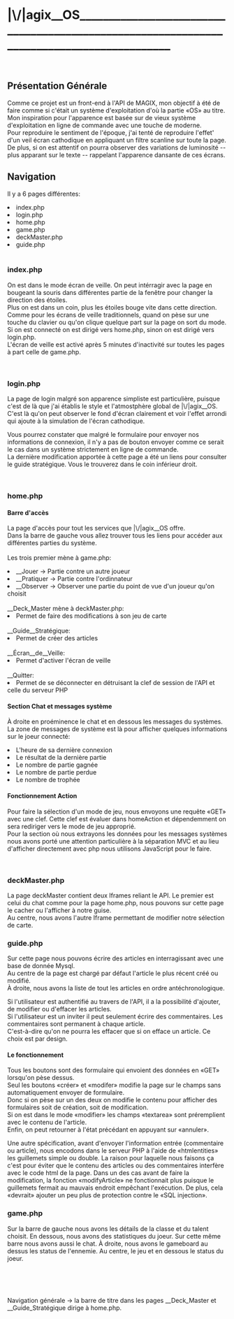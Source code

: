 <h1>|\/|agix__OS__________________________________________________________________________________________</h1>
<br>

<h2>Présentation Générale</h2>
<p>
    Comme ce projet est un front-end à l'API de MAGIX, mon objectif à été de faire comme si c'était un système d'exploitation d'où la partie «OS» au titre. <br>
    Mon inspiration pour l'apparence est basée sur de vieux système d'exploitation en ligne de commande avec une touche de moderne. <br>
    Pour reproduire le sentiment de l'époque, j'ai tenté de reproduire l'effet' d'un veil écran cathodique en appliquant un filtre scanline sur toute la page.<br>
    De plus, si on est attentif on pourra observer des variations de luminosité -- plus apparant sur le texte -- rappelant l'apparence dansante de ces écrans.
</p>
<h2>Navigation</h2>
<p>Il y a 6 pages différentes:</p>
<li>index.php</li>
<li>login.php</li>
<li>home.php</li>
<li>game.php</li>
<li>deckMaster.php</li>
<li>guide.php</li>
<br>
<h3>index.php</h3>
<p>
    On est dans le mode écran de veille. On peut intérragir avec la page en bougeant la souris dans différentes partie de la fenêtre pour changer la direction des étoiles.<br>
    Plus on est dans un coin, plus les étoiles bouge vite dans cette direction. <br>
    Comme pour les écrans de veille traditionnels, quand on pèse sur une touche du clavier ou qu'on clique quelque part sur la page on sort du mode.<br>
    Si on est connecté on est dirigé vers home.php, sinon on est dirigé vers login.php. <br>
    L'écran de veille est activé après 5 minutes d'inactivité sur toutes les pages à part celle de game.php. <br>
</p>
<br>
<h3>login.php</h3>
<p>
    La page de login malgré son apparence simpliste est particulière, puisque c'est de là que j'ai établis le style et l'atmostphère global de |\/|agix__OS. <br>
    C'est là qu'on peut observer le fond d'écran clairement et voir l'effet arrondi qui ajoute à la simulation de l'écran cathodique. <br>
</p>
<p>
    Vous pourrez constater que malgré le formulaire pour envoyer nos informations de connexion, il n'y a pas de bouton envoyer comme ce serait le cas dans un système strictement en ligne de commande. <br>
    La dernière modification apportée à cette page a été un liens pour consulter le guide stratégique. Vous le trouverez dans le coin inférieur droit.
</p>
<br>
<h3>home.php</h3>
<h4>Barre d'accès</h4>
<p>
    La page d'accès pour tout les services que |\/|agix__OS offre. <br>
    Dans la barre de gauche vous allez trouver tous les liens pour accéder aux différentes parties du système. <br><br>
    Les trois premier mène à game.php:
    <li>__Jouer -> Partie contre un autre joueur</li>
    <li>__Pratiquer -> Partie contre l'ordinnateur</li>
    <li>__Observer -> Observer une partie du point de vue d'un joueur qu'on choisit</li><br>
    __Deck_Master mène à deckMaster.php: <br>
    <li>Permet de faire des modifications à son jeu de carte</li><br>
    __Guide__Stratégique:<br>
    <li>Permet de créer des articles </li><br>
    __Écran__de__Veille:<br>
    <li>Permet d'activer l'écran de veille</li><br>
    __Quitter: <br>
    <li>Permet de se déconnecter en détruisant la clef de session de l'API et celle du serveur PHP</li>
</p>
<h4>Section Chat et messages système</h4>
<p>
    À droite en proéminence le chat et en dessous les messages du systèmes. <br>
    La zone de messages de système est là pour afficher quelques informations sur le joeur connecté:
    <li>L'heure de sa dernière connexion</li>
    <li>Le résultat de la dernière partie</li>
    <li>Le nombre de partie gagnée</li>
    <li>Le nombre de partie perdue</li>
    <li>Le nombre de trophée </li>
</p>
<h4>Fonctionnement Action</h4>
<p>
    Pour faire la sélection d'un mode de jeu, nous envoyons une requête «GET» avec une clef. Cette clef est évaluer dans homeAction et dépendemment on sera rediriger vers le mode de jeu approprié.<br>
    Pour la section où nous extrayons les données pour les messages systèmes nous avons porté une attention particulière à la séparation MVC et au lieu d'afficher directement avec php nous utilisons JavaScript pour le faire.
</p>
<br>
<h3>deckMaster.php</h3>
<p>
    La page deckMaster contient deux Iframes reliant le API. Le premier est celui du chat comme pour la page home.php, nous pouvons sur cette page le cacher ou l'afficher à notre guise.<br>
    Au centre, nous avons l'autre Iframe permettant de modifier notre sélection de carte. 
</p>
<h3>guide.php</h3>
<p>
    Sur cette page nous pouvons écrire des articles en interragissant avec une base de donnée Mysql. <br>
    Au centre de la page est chargé par défaut l'article le plus récent créé ou modifié. <br>
    À droite, nous avons la liste de tout les articles en ordre antéchronologique.
</p>
<p>
    Si l'utilisateur est authentifié au travers de l'API, il a la possibilité d'ajouter, de modifier ou d'effacer les articles.<br>
    Si l'utilisateur est un inviter il peut seulement écrire des commentaires. Les commentaires sont permanent à chaque article. <br>
    C'est-à-dire qu'on ne pourra les effacer que si on efface un article. Ce choix est par design.
</p>
<h4>Le fonctionnement</h4>
<p>
    Tous les boutons sont des formulaire qui envoient des données en «GET» lorsqu'on pèse dessus. <br>
    Seul les boutons «créer» et «modifer» modifie la page sur le champs sans automatiquement envoyer de formulaire.<br>
    Donc si on pèse sur un des deux on modifie le contenu pour afficher des formulaires soit de création, soit de modification.<br>
    Si on est dans le mode «modifier» les champs «textarea» sont préremplient avec le contenu de l'article. <br> 
    Enfin, on peut retourner à l'état précédant en appuyant sur «annuler». <br>
</p>
<p>
    Une autre spécification, avant d'envoyer l'information entrée (commentaire ou article), nous encodons dans le serveur PHP à l'aide de «htmlentities» les guillemets simple ou double.
    La raison pour laquelle nous faisons ça c'est pour éviter que le contenu des articles ou des commentaires interfère avec le code html de la page. Dans un des cas avant de faire la modification, la fonction «modifyArticle» ne fonctionnait plus puisque le guillemets fermait au mauvais endroit empêchant l'exécution. De plus, cela «devrait» ajouter un peu plus de protection contre le «SQL injection».
</p>
<h3>game.php</h3>
<p>
    Sur la barre de gauche nous avons les détails de la classe et du talent choisit. En dessous, nous avons des statistiques du joeur. Sur cette même barre nous avons aussi le chat.
    À droite, nous avons le gameboard au dessus les status de l'ennemie. Au centre, le jeu et en dessous le status du joeur.

</p>
<br>
<br>
<br>




Navigation générale -> la barre de titre dans les pages __Deck_Master et __Guide_Stratégique dirige à home.php.

